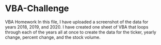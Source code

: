 # VBA-Challenge
VBA Homework
In this file, I have uploaded a screenshot of the data for years 2018, 2019, and 2020. I have created one sheet of VBA that loops through each of the years all at once to create the data for the ticker, yearly change, percent change, and the stock volume.
